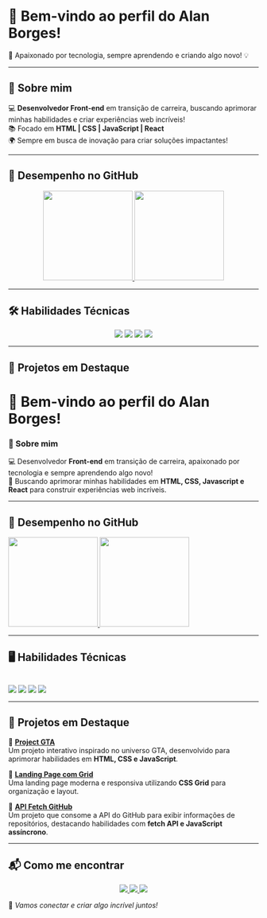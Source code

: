 # 👋 Bem-vindo ao perfil do Alan Borges!

🚀 Apaixonado por tecnologia, sempre aprendendo e criando algo novo! 💡

---

## 🎯 Sobre mim

💻 **Desenvolvedor Front-end** em transição de carreira, buscando aprimorar minhas habilidades e criar experiências web incríveis!  
📚 Focado em **HTML | CSS | JavaScript | React**  
🌍 Sempre em busca de inovação para criar soluções impactantes!  

---

## 📌 Desempenho no GitHub

<div align="center">
  <a href="https://github.com/alanborgesdev">
    <img height="180em" src="https://github-readme-stats.vercel.app/api?username=alanborgesdev&show_icons=true&theme=radical&include_all_commits=true&count_private=true"/>
    <img height="180em" src="https://github-readme-stats.vercel.app/api/top-langs/?username=alanborgesdev&layout=compact&langs_count=6&theme=radical"/>
  </a>
</div>

---

## 🛠️ Habilidades Técnicas

<div align="center">
  <img src="https://img.shields.io/badge/HTML-E34F26?style=for-the-badge&logo=html5&logoColor=white" />
  <img src="https://img.shields.io/badge/CSS-1572B6?style=for-the-badge&logo=css3&logoColor=white" />
  <img src="https://img.shields.io/badge/JavaScript-F7DF1E?style=for-the-badge&logo=javascript&logoColor=black" />
  <img src="https://img.shields.io/badge/React-61DAFB?style=for-the-badge&logo=react&logoColor=black" />
</div>

---

## 🚀 Projetos em Destaque

# 👋 Bem-vindo ao perfil do Alan Borges!  

### 🚀 Sobre mim  
💻 Desenvolvedor **Front-end** em transição de carreira, apaixonado por tecnologia e sempre aprendendo algo novo!  
🎯 Buscando aprimorar minhas habilidades em **HTML, CSS, Javascript e React** para construir experiências web incríveis.  

---

## 📌 Desempenho no GitHub  

<div>
  <a href="https://github.com/alanborgesdev">
    <img height="180em" src="https://github-readme-stats.vercel.app/api?username=alanborgesdev&show_icons=true&theme=tokyonight&include_all_commits=true&count_private=true"/>
    <img height="180em" src="https://github-readme-stats.vercel.app/api/top-langs/?username=alanborgesdev&layout=compact&langs_count=6&theme=tokyonight"/>
  </a>
</div>

---

## 🖥️ Habilidades Técnicas  

<div style="display: inline_block"><br>
   <img src="https://img.shields.io/badge/HTML-E34F26?style=for-the-badge&logo=html5&logoColor=white" />
  <img src="https://img.shields.io/badge/CSS-1572B6?style=for-the-badge&logo=css3&logoColor=white" />
  <img src="https://img.shields.io/badge/JavaScript-F7DF1E?style=for-the-badge&logo=javascript&logoColor=black" />
  <img src="https://img.shields.io/badge/React-61DAFB?style=for-the-badge&logo=react&logoColor=black" />
</div>
</div>

---

## 📂 Projetos em Destaque  

🔹 **[Project GTA](https://alanborgesdev.github.io/project-gta/)**  
Um projeto interativo inspirado no universo GTA, desenvolvido para aprimorar habilidades em **HTML, CSS e JavaScript**.  

🔹 **[Landing Page com Grid](https://alanborgesdev.github.io/projeto-landinpage-page-com-grid/)**  
Uma landing page moderna e responsiva utilizando **CSS Grid** para organização e layout.  

🔹 **[API Fetch GitHub](https://alanborgesdev.github.io/api-fetch-github/)**  
Um projeto que consome a API do GitHub para exibir informações de repositórios, destacando habilidades com **fetch API e JavaScript assíncrono**.  

---

## 📬 Como me encontrar

<div align="center">
  <a href="mailto:alanborges05@gmail.com">
    <img src="https://img.shields.io/badge/Gmail-D14836?style=for-the-badge&logo=gmail&logoColor=white" />
  </a>
  <a href="https://www.linkedin.com/in/alanborges05" target="_blank">
    <img src="https://img.shields.io/badge/LinkedIn-0077B5?style=for-the-badge&logo=linkedin&logoColor=white" />
  </a>
  <a href="https://instagram.com/alanborges.dev" target="_blank">
    <img src="https://img.shields.io/badge/Instagram-E4405F?style=for-the-badge&logo=instagram&logoColor=white" />
  </a>
</div>

🚀 *Vamos conectar e criar algo incrível juntos!*
